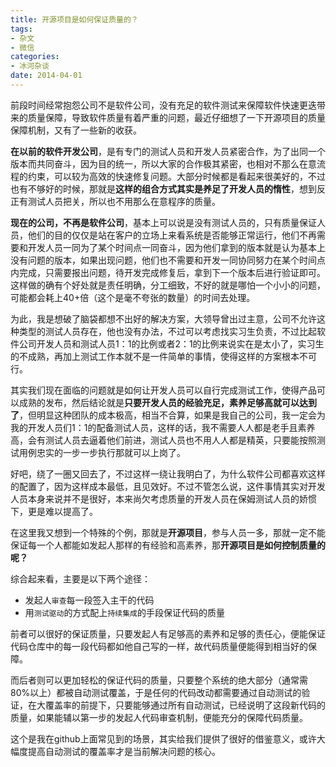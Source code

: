 ```yaml
---
title: 开源项目是如何保证质量的？
tags:
- 杂文
- 微信
categories:
- 冰河杂谈
date: 2014-04-01
---
```

前段时间经常抱怨公司不是软件公司，没有充足的软件测试来保障软件快速更迭带来的质量保障，导致软件质量有着严重的问题，最近仔细想了一下开源项目的质量保障机制，又有了一些新的收获。

**在以前的软件开发公司**，是有专门的测试人员和开发人员紧密合作，为了出同一个版本而共同奋斗，因为目的统一，所以大家的合作极其紧密，也相对不那么在意流程的约束，可以较为高效的快速修复问题。大部分时候都是看起来很美好的，不过也有不够好的时候，那就是**这样的组合方式其实是养足了开发人员的惰性**，想到反正有测试人员把关，所以也不用那么在意程序的质量。

**现在的公司，不再是软件公司**，基本上可以说是没有测试人员的，只有质量保证人员，他们的目的仅仅是站在客户的立场上来看系统是否能够正常运行，他们不再需要和开发人员一同为了某个时间点一同奋斗，因为他们拿到的版本就是认为基本上没有问题的版本，如果出现问题，他们也不需要和开发一同协同努力在某个时间点内完成，只需要报出问题，待开发完成修复后，拿到下一个版本后进行验证即可。这样做的确有个好处就是责任明确，分工细致，不好的就是哪怕一个小小的问题，可能都会耗上40+倍（这个是毫不夸张的数量）的时间去处理。

为此，我是想破了脑袋都想不出好的解决方案，大领导曾出过主意，公司不允许这种类型的测试人员存在，他也没有办法，不过可以考虑找实习生负责，不过比起软件公司开发人员和测试人员1：1的比例或者2：1的比例来说实在是太小了，实习生的不成熟，再加上测试工作本就不是一件简单的事情，使得这样的方案根本不可行。

其实我们现在面临的问题就是如何让开发人员可以自行完成测试工作，使得产品可以成熟的发布，然后结论就是**只要开发人员的经验充足，素养足够高就可以达到了**，但明显这种团队的成本极高，相当不合算，如果是我自己的公司，我一定会为我的开发人员们1：1的配备测试人员，这样的话，我不需要人人都是老手且素养高，会有测试人员去逼着他们前进，测试人员也不用人人都是精英，只要能按照测试用例忠实的一步一步执行那就可以上岗了。

好吧，绕了一圈又回去了，不过这样一绕让我明白了，为什么软件公司都喜欢这样的配置了，因为这样成本最低，且见效好。不过不管怎么说，这件事情其实对开发人员本身来说并不是很好，本来尚欠考虑质量的开发人员在保姆测试人员的娇惯下，更是难以提高了。

在这里我又想到一个特殊的个例，那就是**开源项目**，参与人员一多，那就一定不能保证每一个人都能如发起人那样的有经验和高素养，那**开源项目是如何控制质量的呢？**

综合起来看，主要是以下两个途径：

* 发起人`审查`每一段签入主干的代码
* 用`测试驱动`的方式配上`持续集成`的手段保证代码的质量

前者可以很好的保证质量，只要发起人有足够高的素养和足够的责任心，便能保证代码仓库中的每一段代码都如他自己写的一样，故代码质量便能得到相当好的保障。

而后者则可以更加轻松的保证代码的质量，只要整个系统的绝大部分（通常需80%以上）都被自动测试覆盖，于是任何的代码改动都需要通过自动测试的验证，在大覆盖率的前提下，只要能够通过所有自动测试，已经说明了这段新代码的质量，如果能辅以第一步的发起人代码审查机制，便能充分的保障代码质量。

这个是我在github上面常见到的场景，其实给我们提供了很好的借鉴意义，或许大幅度提高自动测试的覆盖率才是当前解决问题的核心。
